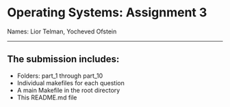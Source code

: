 
# Operating Systems: Assignment 3


Names: Lior Telman, Yocheved Ofstein  

------------

## The submission includes:
   - Folders: part_1 through part_10 
   - Individual makefiles for each question  
   - A main Makefile in the root directory  
   - This README.md file

